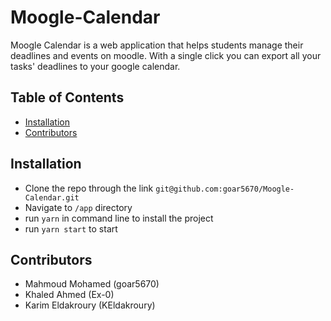 # Moogle-Calendar

Moogle Calendar is a web application that helps students manage their deadlines and events on moodle. With a single click you can export all your tasks' deadlines to your google calendar.
## Table of Contents
- [Installation](#installation)
- [Contributors](#contributors)

## Installation

- Clone the repo through the link `git@github.com:goar5670/Moogle-Calendar.git`
- Navigate to `/app` directory
- run `yarn` in command line to install the project
- run `yarn start` to start
## Contributors
* Mahmoud Mohamed (goar5670)
* Khaled Ahmed (Ex-0)
* Karim Eldakroury (KEldakroury)

